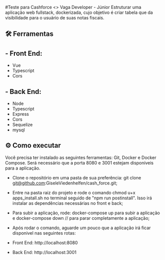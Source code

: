 #Teste para Cashforce <> Vaga Developer - Júnior
Estruturar uma aplicação web fullstack, dockerizada, cujo objetivo é criar tabela que da visibilidade para o usuário de suas notas fiscais.

## 🛠️ Ferramentas
## - Front End:
  - Vue
  - Typescript
  - Cors
  
## - Back End:
  - Node
  - Typescript
  - Express
  - Cors
  - Sequelize
  - mysql

## ⚙️ Como executar

Você precisa ter instalado as seguintes ferramentas: Git, Docker e Docker Compose.
Será necessário que a porta 8080 e 3001 estejam disponíveis para a aplicação.
- Clone o repositório em uma pasta de sua preferência:
git clone git@github.com:GiseleViedenhelfen/cash_force.git;
- Entre na pasta raiz do projeto e rode o comando chmod u+x apps_install.sh no terminal seguido de "npm run postinstall". Isso irá instalar as dependências necessárias no front e back;
- Para subir a aplicação, rode: docker-compose up  para subir a aplicação e docker-compose down // para parar completamente a aplicação;
 - Após rodar o comando, aguarde um pouco que a aplicação irá ficar disponivel nas seguintes rotas:

- Front End: http://localhost:8080

- Back End: http://localhost:3001
